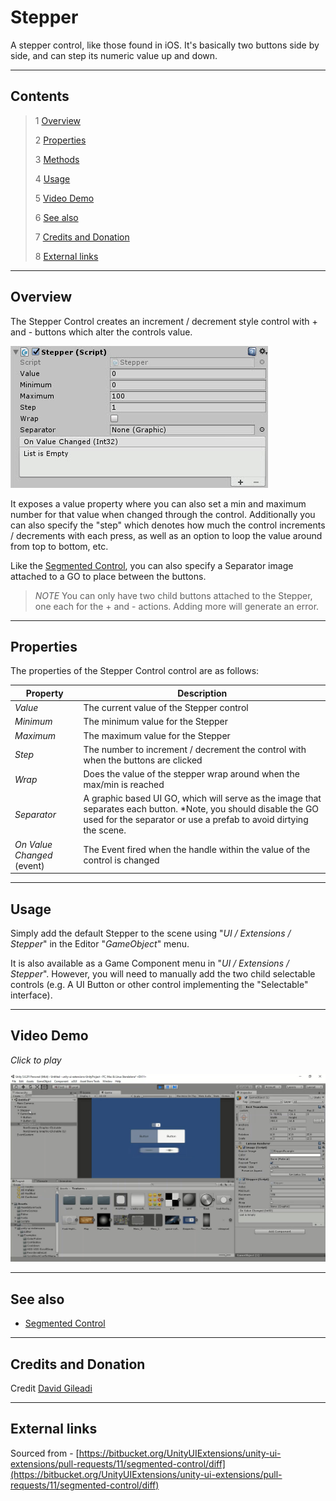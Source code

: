 # Stepper

A stepper control, like those found in iOS. It's basically two buttons side by side, and can step its numeric value up and down.

<!--![](Images/ Game Image.jpg)-->

---------

## Contents

> 1 [Overview](#overview)
>
> 2 [Properties](#properties)
>
> 3 [Methods](#methods)
>
> 4 [Usage](#usage)
>
> 5 [Video Demo](#video-demo)
>
> 6 [See also](#see-also)
>
> 7 [Credits and Donation](#credits-and-donation)
>
> 8 [External links](#external-links)

---------

## Overview

The Stepper Control creates an increment / decrement style control with + and - buttons which alter the controls value.

![](Images/StepperInspector.jpg)

It exposes a value property where you can also set a min and maximum number for that value when changed through the control.  Additionally you can also specify the "step" which denotes how much the control increments / decrements with each press, as well as an option to loop the value around from top to bottom, etc.

Like the [Segmented Control](/Controls.md/SegmentedControl), you can also specify a Separator image attached to a GO to place between the buttons.

> *NOTE* You can only have two child buttons attached to the Stepper, one each for the + and - actions.  Adding more will generate an error.

---------

## Properties

The properties of the Stepper Control control are as follows:

Property | Description
|-|-|
*Value*|The current value of the Stepper control
*Minimum*|The minimum value for the Stepper
*Maximum*|The maximum value for the Stepper
*Step*|The number to increment / decrement the control with when the buttons are clicked
*Wrap*|Does the value of the stepper wrap around when the max/min is reached
*Separator*|A graphic based UI GO, which will serve as the image that separates each button. *Note, you should disable the GO used for the separator or use a prefab to avoid dirtying the scene.
*On Value Changed* (event) |The Event fired when the handle within the value of the control is changed

---------

## Usage

Simply add the default Stepper to the scene using "*UI / Extensions / Stepper*" in the Editor "*GameObject*" menu.

It is also available as a Game Component menu in "*UI / Extensions / Stepper*". However, you will need to manually add the two child selectable controls (e.g. A UI Button or other control implementing the "Selectable" interface).

---------

## Video Demo

*Click to play*

[![Stepper Demo](Images/StepperDemo.jpg)](Images/StepperDemo.mp4 "Stepper Demo")

---------

## See also

* [Segmented Control](/Controls.md/SegmentedControl)

---------

## Credits and Donation

Credit [David Gileadi](https://bitbucket.org/david_gileadi/)

---------

## External links

Sourced from - [https://bitbucket.org/UnityUIExtensions/unity-ui-extensions/pull-requests/11/segmented-control/diff](https://bitbucket.org/UnityUIExtensions/unity-ui-extensions/pull-requests/11/segmented-control/diff)
